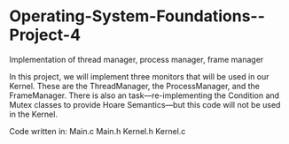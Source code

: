 # Operating-System-Foundations--Project-4
Implementation of thread manager, process manager, frame manager

In this project, we will implement three monitors that will be used in our Kernel. These are the ThreadManager, the ProcessManager, and the FrameManager. There is also an task—re-implementing the Condition and Mutex classes to provide Hoare Semantics—but this code will not be used in the Kernel.

Code written in: Main.c Main.h Kernel.h Kernel.c
